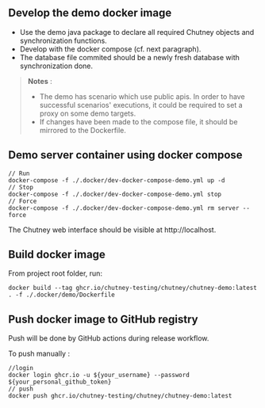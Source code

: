 <!--
  ~ SPDX-FileCopyrightText: 2017-2024 Enedis
  ~
  ~ SPDX-License-Identifier: Apache-2.0
  ~
-->

## Develop the demo docker image

* Use the demo java package to declare all required Chutney objects and synchronization functions.
* Develop with the docker compose (cf. next paragraph).
* The database file commited should be a newly fresh database with synchronization done.

> **Notes** :
>
> * The demo has scenario which use public apis. In order to have successful scenarios' executions, it could be required to set
> a proxy on some demo targets.
> * If changes have been made to the compose file, it should be mirrored to the Dockerfile.

## Demo server container using docker compose

```shell
// Run
docker-compose -f ./.docker/dev-docker-compose-demo.yml up -d
// Stop
docker-compose -f ./.docker/dev-docker-compose-demo.yml stop
// Force
docker-compose -f ./.docker/dev-docker-compose-demo.yml rm server --force
```

The Chutney web interface should be visible at http://localhost.

## Build docker image

From project root folder, run:
```shell
docker build --tag ghcr.io/chutney-testing/chutney/chutney-demo:latest . -f ./.docker/demo/Dockerfile
```

## Push docker image to GitHub registry

Push will be done by GitHub actions during release workflow.

To push manually :
```shell
//login
docker login ghcr.io -u ${your_username} --password ${your_personal_github_token}
// push
docker push ghcr.io/chutney-testing/chutney/chutney-demo:latest
```
